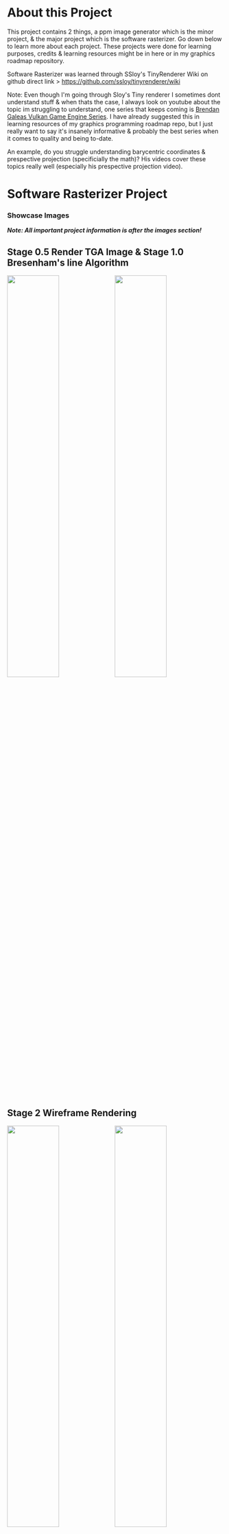 # About this Project
This project contains 2 things, a ppm image generator which is the minor project, & the major project which is the software rasterizer. Go down below to learn more about each project. These projects were done for learning purposes, credits & learning resources might be in here or in my graphics roadmap repository.  

Software Rasterizer was learned through SSloy's TinyRenderer Wiki on github direct link > https://github.com/ssloy/tinyrenderer/wiki  

Note: Even though I'm going through Sloy's Tiny renderer I sometimes dont understand stuff & when thats the case, I always look on youtube about the topic im struggling to understand, one series that keeps coming is [Brendan Galeas Vulkan Game Engine Series](https://www.youtube.com/playlist?list=PL8327DO66nu9qYVKLDmdLW_84-yE4auCR). I have already suggested this in learning resources of my graphics programming roadmap repo, but I just really want to say it's insanely informative & probably the best series when it comes to quality and being to-date.

An example, do you struggle understanding barycentric coordinates & prespective projection (specificially the math)? His videos cover these topics really well (especially 
 his prespective projection video).

# Software Rasterizer Project

### Showcase Images
***Note: All important project information is after the images section!***

## Stage 0.5 Render TGA Image & Stage 1.0 Bresenham's line Algorithm
<img src="https://github.com/j-2k/ImagePPM/assets/52252068/1421eaaa-2436-4a7a-be05-c65eae1ce64e" width="49%">
<img src="https://github.com/j-2k/ImagePPM/assets/52252068/945a6815-6874-4052-a663-5d4f9e0ebaea"width="49%">

## Stage 2 Wireframe Rendering
<img width="49%" src="https://github.com/j-2k/ImagePPM/assets/52252068/51ddfa12-b44a-4e64-b8d1-03f0e73fbe6b">
<img width="49%" src="https://github.com/j-2k/ImagePPM/assets/52252068/24be2bd9-eec7-4f21-b87e-4963a82f53b8">
<p align="center"><img align="center" height="500px" width="" src="https://github.com/j-2k/ImagePPM/assets/52252068/f08e0dfe-5763-414a-b97f-b1c1d26c95ce">  </p>

## Stage 3 Triangle Rasterization
First 3 Using Line Sweep, Last using Barycentric Coordinates & Bounding Box Check  
<img width="24.4%" src="https://github.com/j-2k/ImagePPM/assets/52252068/07dca414-5cf1-4188-8f51-66a5d3bb704f">
<img width="24.4%" src="https://github.com/j-2k/ImagePPM/assets/52252068/4c779704-74c2-4438-8baf-d311d57ca3a5">
<img width="24.4%" src="https://github.com/j-2k/ImagePPM/assets/52252068/4fc9e524-d643-4aea-8a05-f5da14bd91ca">
<img width="24.4%" src="https://github.com/j-2k/ImagePPM/assets/52252068/03583538-e93c-4d72-9812-2acdb32c0c23">

## Stage 4 Model Triangle Rasterization & Lighting
<img width="33%" src="https://github.com/j-2k/SoftwareRendererTGA/assets/52252068/810b5c92-a448-46ed-bcd7-170e41b641c7">
<img width="33%" src="https://github.com/j-2k/SoftwareRendererTGA/assets/52252068/f0df9aec-52dc-4164-b450-d7b72cf965d3">
<img width="33%" src="https://github.com/j-2k/SoftwareRendererTGA/assets/52252068/152a159f-d65c-4a94-9ff9-fc004bb49c41">

## Stage 5 Depth Buffer Fix
<img width="24.4%" src="https://github.com/j-2k/SoftwareRendererTGA/assets/52252068/53b4446b-1a83-4ee6-989f-868b23356fb3">
<img width="24.4%" src="https://github.com/j-2k/SoftwareRendererTGA/assets/52252068/f77f2731-7d73-4b10-8f04-0f3dc8c71487">
<img width="24.4%" src="https://github.com/j-2k/SoftwareRendererTGA/assets/52252068/0e20b39f-e6f2-493b-969e-e9f9712c9e6b">
<img width="24.4%" src="https://github.com/j-2k/SoftwareRendererTGA/assets/52252068/fc0d7f7a-2136-4c3d-8bee-13cb4bdddfcc">

## Stage 6 Depth Buffer & Prespective Projection
<img width="24.4%" src="https://github.com/j-2k/SoftwareRendererTGA/assets/52252068/a24567df-f267-44a0-b595-3c6e66fcc638">
<img width="24.4%" src="https://github.com/j-2k/SoftwareRendererTGA/assets/52252068/099d4919-e4f6-446a-8ba0-cfb5fb723931">


## Stage 7

## Rasterizer Project Personal Notes
#### All topics covered are below with bold stages being extremely important to understand
(this is mainly done for myself to remember the important stages for rendering):  
1. Hello World Image - Generate a TGA Image
2. UV Image - Color the TGA Image
3. ***Bresenham's Line Algorithim - Line Generation Stage***
4. Wireframe Rendering - Connect the lines with the verticies on a obj file
5. Old Line Sweep Algorithim - Triangle Rasterization Stage (Slow)
6. ***Barycentric Coordinates - Triangle Rasterization Stage***
7.


# CPP2PPM Project
Testing how to get a ppm image from cpp, work flow is awful on windows with cmake but whatever.  
I used VS22, and chose a cmake as a base project. Will try to do proper build instructions later, I will try building to both mac & windows.

I'm not sure what workflow I should use but cmake makes me want to use VSC and not VS, but ill just write some stuff for how to make this garbage work, since this took me an hour to figure out.  
to get a image from cpp code in ppm format,  

*this build instructions writing from me is garbage, im going to later copy what other good people write for build instructions, im just writing this for myself*

## Prerequisites
- CMake (version 3.12 or higher)
- A C++ compiler that supports C++20
## Building
### 1. clone the project
```zsh
git clone https://github.com/j-2k/ImagePPM.git
```
### 2. go to the "out" directory
```zsh
#ex > assuming ur in imagePPM master folder, 
cd cpp2ppm_CMake/out/
```
### 3. make an empty build folder in out 
```zsh
#build is already taken & not empty, so build ur
#own proj files with in a different build folder/name
mkdir build2
cd build2
```
### 4. generate the build files
```zsh
#cmake .. goes into the parent directory to find CMAKELISTS.text file
#to generate build files
cmake ..
```
### 5. build the project
```zsh
#do make or cmake --build .
make
#or
cmake --build .
```
### 6. Run the project & output stream to ppm
```zsh
#find the path to the exe (file path/to/directory/with/exe)/jumagfx_cmake.exe > image.ppm
#incase you didnt put the exe in some other place this should just work
./jumagfx_cmake.exe > image.ppm
# the "." will search the current dir & run the exe file remove .exe if on terminal
./jumagfx_cmake > image.ppm
```

## Debug Mode Guide
Getting debug to work on vsc was a slight pain, so im going to document it real quick so I dont ever have to remember how to do it again on vsc.

I will talk about the Cmake Debugger because idk how to use other ones they personally gave me too many issues.  
Firstly, The Cmake Debugger WILL NOT USE THE LAUNCH.json CONFIGURATIONS! It will use settings.json NOT the .vs settings.json but rather the cmakes settings.json file. You can find this file through the cmake extension tools for vscode. See below:  

First navigate to the CMake Tools Extension for VScode then > Set the important garbage up such as:  
1. Build Directory & Args commands if you have any  
2. Cmake Path (command to find cmake path = "whereis cmake")  
3. Go to > Cmake Options Advanced then under it turn on the status bar visibility to visibile!  
![Screenshot 2024-01-10 at 9 42 19 AM](https://github.com/j-2k/ImagePPM/assets/52252068/fe5eb0f1-fd81-4e89-b5c5-f31a1f2f0ce0)
After enabling the status bar to visible you should see the below options, but before continuing, first open the settings.json shown above.
![Screenshot 2024-01-10 at 9 28 17 AM](https://github.com/j-2k/ImagePPM/assets/52252068/92193a2f-eaf2-425b-bc21-874dfcabfe9c)
In the settings.json paste the below to use lldb debug config for mac, other mi modes for other operating systems.
```json
    "cmake.debugConfig": {
        "MIMode": "lldb"
    },
```
Now set the cmake status bar to the correct options like debug & set the build target and etc then run by pressing the bug option on the status bar & it should work!  

![Screenshot 2024-01-10 at 9 52 53 AM](https://github.com/j-2k/ImagePPM/assets/52252068/e3297368-c3a3-4f92-ba38-f69d8542019f)

Its a little weird in the sense sometimes it just skips my breakpoints?? maybe its because i forgot to build but idk it acts weird sometimes.  
But make sure the status bar says debug mode, then build the files set the exe and target then press the bug icon & should run debug mode.  
Thats all!

<details>
  <summary> Old personal build notes</summary>
building is the mostly? the same in all os but im just writing some stuff I learned/did along the way  
maybe just the compiler setting is different between os (msvc) & the build systems(make ninja nmake visualstudio etc)? but idk much about that.
  
## Windows
Build the project with redirecting the standard output stream to a image file (ppm in this case & using CMake, ps I have no idea how to use CMake, so I'm guna learn that before I continue)  
### 1. cmake --build build
build the new changes   
### 2. your/directory/of/executable.exe > image.ppm   
convert output stream to image file ppm, I used cmd, powershell, cmder all cool     
### 3. go to file of executable, image.ppm should be there, open ppm on imagemagic or photoeditor photoshop, gimp etc etc. no native support to open ppm images on windows, however MAC actually lets you open & see PPM images.
## MacOS
Building proj on mac
### 1. enter a empty build folder and run "cmake (PATH TO CMAKELISTS.txt)/." to generate build files
example > in out/build/mac folder is empty, when inside that dir in terminal do "cmake ../../../."
### 2. do "make" or "cmake --build ." to build the project
exmaple > inside mac should be build folders do make or cmake --build . to build project & gen a exe file
### 3. locate jumagfx_cmake.exe and run the command "path/to/jumagfx_cmake.exe > image.ppm" to generate a ppm image in the current directory.
example > "cpp2ppm_CMake/out/build/mac/JumaGFX_CMake/JumaGFX_CMake > image.ppm"
</details>



# C++ notes about file structures with cpp and h files
#### I didnt touch cpp and needed a refresher on translation units & headers so I wrote this here for myself
basic c++ notes about translation units (.cpp) & header files (.h/.hpp),  
use #pragma once to include a header file only ONCE in a translation unit (DONT FORGET TO USE PRAGMA IN H FILES! IMPORTANT!).  
an example of duplicate definitions without pragma:  
assume car.h, engine.h, & main.cpp if main.cpp contains both h files & calls them, with car having to print "car" and engine printing "engine". then main will give "car" & "engine" printed but if the car h file includes engine h without pragma you will get 2 engine prints and 1 car print if that makes sense. So use pragma once in both h files just for sake of guarding against this issue.  
use header files only to hold declarations about certain information, example:  
debug.h > should contain function declarations only related to debugging/console,  
```cpp
//inside debug.h
#pragma once
void Debug(const char* msg);
```
use cpp files to implement the declarations in the header files like so:  
```cpp
//the only line inside debug.cpp
#include "debug.h"
void Debug(const char* msg) {return msg}  
```
in your main to use this function do #include "debug.h" (quotes for files relative to the current file and angled brackets only for compiler include paths)
```cpp
//somewhere in main
#include "debug.h"
#include <iostream>
int main()
{
  Debug("Hello")
}
```
# first ppm image
converted image4ppm to png:  
![uvimage](cpp2ppm_CMake/images/image4convertedfromppmtopng.png)
